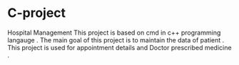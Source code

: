 # C-project
Hospital Management
This project is based on cmd in c++ programming langauge .
The main goal of this project is to maintain the data of patient . 
This project is used for appointment details and Doctor prescribed medicine . 
